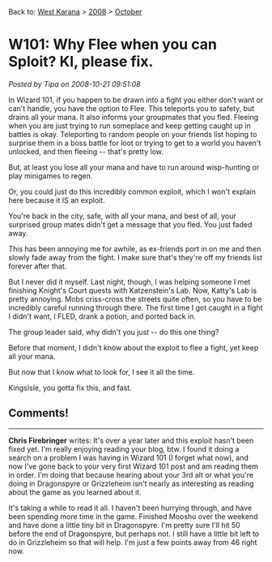 Back to: [West Karana](/posts/westkarana.md) > [2008](/posts/2008/westkarana.md) > [October](./westkarana.md)
# W101: Why Flee when you can Sploit? KI, please fix.

*Posted by Tipa on 2008-10-21 09:51:08*

In Wizard 101, if you happen to be drawn into a fight you either don't want or can't handle, you have the option to Flee. This teleports you to safety, but drains all your mana. It also informs your groupmates that you fled. Fleeing when you are just trying to run someplace and keep getting caught up in battles is okay. Teleporting to random people on your friends list hoping to surprise them in a boss battle for loot or trying to get to a world you haven't unlocked, and then fleeing -- that's pretty low.

But, at least you lose all your mana and have to run around wisp-hunting or play minigames to regen.

Or, you could just do this incredibly common exploit, which I won't explain here because it IS an exploit.

You're back in the city, safe, with all your mana, and best of all, your surprised group mates didn't get a message that you fled. You just faded away.

This has been annoying me for awhile, as ex-friends port in on me and then slowly fade away from the fight. I make sure that's they're off my friends list forever after that.

But I never did it myself. Last night, though, I was helping someone I met finishing Knight's Court quests with Katzenstein's Lab. Now, Katty's Lab is pretty annoying. Mobs criss-cross the streets quite often, so you have to be incredibly careful running through there. The first time I got caught in a fight I didn't want, I FLED, drank a potion, and ported back in.

The group leader said, why didn't you just -- do this one thing?

Before that moment, I didn't know about the exploit to flee a fight, yet keep all your mana.

But now that I know what to look for, I see it all the time.

KingsIsle, you gotta fix this, and fast.


## Comments!
---
**Chris Firebringer** writes: It's over a year later and this exploit hasn't been fixed yet. I'm really enjoying reading your blog, btw. I found it doing a search on a problem I was having in Wizard 101 (I forget what now), and now I've gone back to your very first Wizard 101 post and am reading them in order. I'm doing that because hearing about your 3rd alt or what you're doing in Dragonspyre or Grizzleheim isn't nearly as interesting as reading about the game as you learned about it.

It's taking a while to read it all. I haven't been hurrying through, and have been spending more time in the game. Finished Mooshu over the weekend and have done a little tiny bit in Dragonspyre. I'm pretty sure I'll hit 50 before the end of Dragonspyre, but perhaps not. I still have a little bit left to do in Grizzleheim so that will help. I'm just a few points away from 46 right now.
